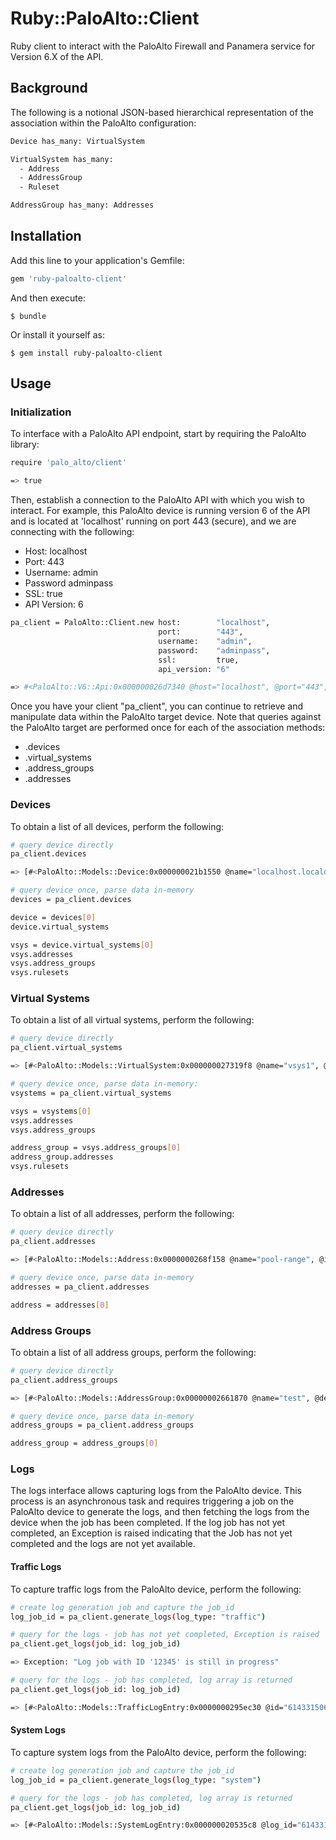 # Ruby::PaloAlto::Client

Ruby client to interact with the PaloAlto Firewall and Panamera service
for Version 6.X of the API.

## Background

The following is a notional JSON-based hierarchical representation of the association within the PaloAlto configuration:

```bash
Device has_many: VirtualSystem

VirtualSystem has_many:
  - Address
  - AddressGroup
  - Ruleset

AddressGroup has_many: Addresses
```

## Installation

Add this line to your application's Gemfile:

```ruby
gem 'ruby-paloalto-client'
```

And then execute:

    $ bundle

Or install it yourself as:

    $ gem install ruby-paloalto-client

## Usage

### Initialization

To interface with a PaloAlto API endpoint, start by requiring the PaloAlto library:

```bash
require 'palo_alto/client'

=> true
```

Then, establish a connection to the PaloAlto API with which you wish to interact. For example, this
PaloAlto device is running version 6 of the API and is located at 'localhost' running on port 443 (secure), and we are connecting with the following:

- Host:        localhost
- Port:        443
- Username:    admin
- Password     adminpass
- SSL:         true
- API Version: 6

```bash
pa_client = PaloAlto::Client.new host:        "localhost",
                                 port:        "443",
                                 username:    "admin",
                                 password:    "adminpass",
                                 ssl:         true,
                                 api_version: "6"

=> #<PaloAlto::V6::Api:0x000000026d7340 @host="localhost", @port="443", @ssl=true, @username="admin", @password="adminpass", @auth_key="LUFRPT0va1dzTWZCWjhReWkx354gsUJ0T1VyeFBVRlE9cVpGWUEzNmFmeWtTQU1GcmNHVE0zeHdWRHJKUlhJYXBUMWlXdFBLVnhqND0=">
```

Once you have your client "pa_client", you can continue to retrieve and manipulate data within the PaloAlto target device.
Note that queries against the PaloAlto target are performed once for each of the association methods:

- .devices
- .virtual_systems
- .address_groups
- .addresses

### Devices

To obtain a list of all devices, perform the following:

```bash
# query device directly
pa_client.devices

=> [#<PaloAlto::Models::Device:0x000000021b1550 @name="localhost.localdomain", @ip="127.0.0.1", @virtual_systems=[#<PaloAlto::Models::VirtualSystem:0x000000021b0b00 @name="vsys1", @addresses=[], @address_groups=[], @rulebases=[]>]>]

# query device once, parse data in-memory
devices = pa_client.devices

device = devices[0]
device.virtual_systems

vsys = device.virtual_systems[0]
vsys.addresses
vsys.address_groups
vsys.rulesets
```

### Virtual Systems

To obtain a list of all virtual systems, perform the following:

```bash
# query device directly
pa_client.virtual_systems

=> [#<PaloAlto::Models::VirtualSystem:0x000000027319f8 @name="vsys1", @addresses=[#<PaloAlto::Models::Address:0x0000000272bc60 @name="pool-range", @ip="192.168.80.0/24">, #<PaloAlto::Models::Address:0x0000000272b260 @name="some-ip", @ip="2.2.2.2">], @address_groups=[#<PaloAlto::Models::AddressGroup:0x0000000272a3b0 @name="test", @description="Testing using API", @addresses=[#<PaloAlto::Models::Address:0x00000002729c08 @name="some-ip", @ip="2.2.2.2">]>], @rulebases=[#<PaloAlto::Models::Rulebase:0x00000002729208 @name="DNS">, #<PaloAlto::Models::Rulebase:0x00000002728a88 @name="Allow same network">, #<PaloAlto::Models::Rulebase:0x00000002722138 @name="Deny All">]>]

# query device once, parse data in-memory:
vsystems = pa_client.virtual_systems

vsys = vsystems[0]
vsys.addresses
vsys.address_groups

address_group = vsys.address_groups[0]
address_group.addresses
vsys.rulesets
```

### Addresses

To obtain a list of all addresses, perform the following:

```bash
# query device directly
pa_client.addresses

=> [#<PaloAlto::Models::Address:0x0000000268f158 @name="pool-range", @ip="192.168.80.0/24">, #<PaloAlto::Models::Address:0x0000000268e528 @name="some-ip", @ip="2.2.2.2">]

# query device once, parse data in-memory
addresses = pa_client.addresses

address = addresses[0]
```

### Address Groups

To obtain a list of all address groups, perform the following:

```bash
# query device directly
pa_client.address_groups

=> [#<PaloAlto::Models::AddressGroup:0x00000002661870 @name="test", @description="Testing using API", @addresses=[#<PaloAlto::Models::Address:0x00000002660f88 @name="", @ip="2.2.2.2">]>]

# query device once, parse data in-memory
address_groups = pa_client.address_groups

address_group = address_groups[0]
```

### Logs

The logs interface allows capturing logs from the PaloAlto device. This process is an asynchronous task and requires
triggering a job on the PaloAlto device to generate the logs, and then fetching the logs from the device when the
job has been completed. If the log job has not yet completed, an Exception is raised indicating that the Job
has not yet completed and the logs are not yet available.

#### Traffic Logs

To capture traffic logs from the PaloAlto device, perform the following:

```bash
# create log generation job and capture the job_id
log_job_id = pa_client.generate_logs(log_type: "traffic")

# query for the logs - job has not yet completed, Exception is raised
pa_client.get_logs(job_id: log_job_id)

=> Exception: "Log job with ID '12345' is still in progress"

# query for the logs - job has completed, log array is returned
pa_client.get_logs(job_id: log_job_id)

=> [#<PaloAlto::Models::TrafficLogEntry:0x0000000295ec30 @id="6143315061768195499", @serial="001606017466", @seqno="3936876", @type="TRAFFIC", @domain="1", @receive_time="2015/04/30 08:44:51", @actionflags="0x0", @subtype="end", @config_ver="1", @time_generated="2015/04/30 08:44:51", @src="192.168.5.156", @dst="192.168.4.3", @rule="allow global-protect-ssl", @srcloc="CN", @dstloc="US", @app="insufficient-data", @vsys="vsys1", @from="outside", @to="outside", @inbound_if="ethernet1/3", @outbound_if="ethernet1/3", @time_received="2015/04/30 08:44:51", @sessionid="3396", @repeatcnt="1", @sport="60000", @dport="5632", @natsport="0", @natdport="0", @flags="0", @flag_pcap="no", @flag_flagged="no", @flag_proxy="no", @flag_url_denied="no", @flag_nat="no", @captive_portal="no", @exported="no", @transaction="no", @pbf_c2s="no", @pbf_s2c="no", @temporary_match="no", @sym_return="no", @decrypt_mirror="no", @proto="udp", @action="allow", @cpadding="0", @bytes="60", @bytes_sent="60", @bytes_received="0", @packets="1", @start="2015/04/30 08:43:51", @elapsed="0", @category="any", @padding="0", @pkts_sent="1", @pkts_received="0">]
```

#### System Logs

To capture system logs from the PaloAlto device, perform the following:

```bash
# create log generation job and capture the job_id
log_job_id = pa_client.generate_logs(log_type: "system")

# query for the logs - job has completed, log array is returned
pa_client.get_logs(job_id: log_job_id)

=> [#<PaloAlto::Models::SystemLogEntry:0x000000020535c8 @log_id="6143315061768192081", @serial="001606017466", @seqno="122200", @type="SYSTEM", @domain="1", @receive_time="2015/04/30 09:16:23", @actionflags="0x0", @subtype="general", @config_ver="0", @time_generated="2015/04/30 09:16:23", @eventid="general", @fmt="0", @id="0", @module="general", @severity="informational", @opaque="User jkarimi logged out via Web from 10.0.0.4">, #<PaloAlto::Models::SystemLogEntry:0x0000000204ae28 @log_id="6143315061768192080", @serial="001606017466", @seqno="122199", @type="SYSTEM", @domain="1", @receive_time="2015/04/30 09:16:23", @actionflags="0x0", @subtype="general", @config_ver="0", @time_generated="2015/04/30 09:16:23", @eventid="general", @fmt="0", @id="0", @module="general", @severity="informational", @opaque="User jkarimi logged in via Web from 10.0.0.4 using https">, #<PaloAlto::Models::SystemLogEntry:0x00000002042840 @log_id="6143315061768192079", @serial="001606017466", @seqno="122198", @type="SYSTEM", @domain="1", @receive_time="2015/04/30 09:16:23", @actionflags="0x0", @subtype="general", @config_ver="0", @time_generated="2015/04/30 09:16:23", @eventid="auth-success", @fmt="0", @id="0", @module="general", @severity="informational", @opaque="User 'jkarimi' authenticated. Profile Active Directory via ACS in an authentication sequence Radius-then-Local succeeded.  From: 10.0.0.4.">]
```

